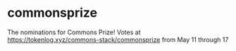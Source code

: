# commonsprize
The nominations for Commons Prize!
Votes at https://tokenlog.xyz/commons-stack/commonsprize from May 11 through 17
